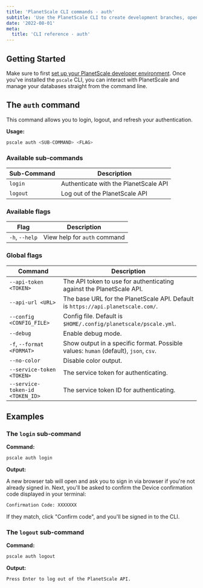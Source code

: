 ```yaml
---
title: 'PlanetScale CLI commands - auth'
subtitle: 'Use the PlanetScale CLI to create development branches, open deploy requests, and make non-blocking schema changes directly from your terminal.'
date: '2022-08-01'
meta:
  title: 'CLI reference - auth'
---
```


## Getting Started

Make sure to first [set up your PlanetScale developer environment](/docs/concepts/planetscale-environment-setup). Once you've installed the `pscale` CLI, you can interact with PlanetScale and manage your databases straight from the command line.

## The `auth` command

This command allows you to login, logout, and refresh your authentication.

**Usage:**

```bash
pscale auth <SUB-COMMAND> <FLAG>
```

### Available sub-commands

| **Sub-Command** | **Description**                       |
| --------------- | ------------------------------------- |
| `login`         | Authenticate with the PlanetScale API |
| `logout`        | Log out of the PlanetScale API        |

### Available flags

| **Flag**       | **Description**              |
| -------------- | ---------------------------- |
| `-h`, `--help` | View help for `auth` command |

### Global flags

| **Command** | **Description** |
| --- | --- |
| `--api-token <TOKEN>` | The API token to use for authenticating against the PlanetScale API. |
| `--api-url <URL>` | The base URL for the PlanetScale API. Default is `https://api.planetscale.com/`. |
| `--config <CONFIG_FILE>` | Config file. Default is `$HOME/.config/planetscale/pscale.yml`. |
| `--debug` | Enable debug mode. |
| `-f`, `--format <FORMAT>` | Show output in a specific format. Possible values: `human` (default), `json`, `csv`. |
| `--no-color` | Disable color output. |
| `--service-token <TOKEN>` | The service token for authenticating. |
| `--service-token-id <TOKEN_ID>` | The service token ID for authenticating. |

## Examples

### The `login` sub-command

**Command:**

```bash
pscale auth login
```

**Output:**

A new browser tab will open and ask you to sign in via browser if you're not already signed in. Next, you'll be asked to confirm the Device confirmation code displayed in your terminal:

```bash
Confirmation Code: XXXXXXX
```

If they match, click "Confirm code", and you'll be signed in to the CLI.

### The `logout` sub-command

**Command:**

```bash
pscale auth logout
```

**Output:**

```bash
Press Enter to log out of the PlanetScale API.
```
